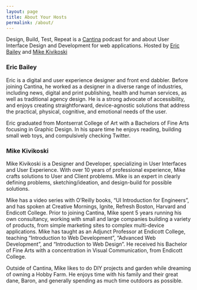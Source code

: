 ```yaml
---
layout: page
title: About Your Hosts
permalink: /about/
---
```


Design, Build, Test, Repeat is a [Cantina](https://cantina.co/) podcast for and about User Interface Design and Development for web applications. Hosted by [Eric Bailey](https://twitter.com/ericwbailey) and [Mike Kivikoski](https://twitter.com/mkivikoski)

### Eric Bailey
Eric is a digital and user experience designer and front end dabbler. Before joining Cantina, he worked as a designer in a diverse range of industries, including news, digital and print publishing, health and human services, as well as traditional agency design. He is a strong advocate of accessibility, and enjoys creating straightforward, device-agnostic solutions that address the practical, physical, cognitive, and emotional needs of the user.

Eric graduated from Montserrat College of Art with a Bachelors of Fine Arts focusing in Graphic Design. In his spare time he enjoys reading, building small web toys, and compulsively checking Twitter.

### Mike Kivikoski
Mike Kivikoski is a Designer and Developer, specializing in User Interfaces and User Experience. With over 10 years of professional experience, Mike crafts solutions to User and Client problems. Mike is an expert in clearly defining problems, sketching/ideation, and design-build for possible solutions.

Mike has a video series with O’Reilly books, “UI Introduction for Engineers”, and has spoken at Creative Mornings, Ignite, Refresh Boston, Harvard and Endicott College. Prior to joining Cantina, Mike spent 5 years running his own consultancy, working with small and large companies building a variety of products, from simple marketing sites to complex multi-device applications. Mike has taught as an Adjunct Professor at Endicott College, teaching “Introduction to Web Development”, “Advanced Web Development”, and “Introduction to Web Design”. He received his Bachelor of Fine Arts with a concentration in Visual Communication, from Endicott College.

Outside of Cantina, Mike likes to do DIY projects and garden while dreaming of owning a Hobby Farm. He enjoys time with his family and their great dane, Baron, and generally spending as much time outdoors as possible.